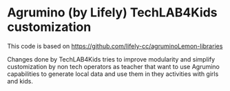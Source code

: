 # Agrumino (by Lifely) TechLAB4Kids customization
This code is based on https://github.com/lifely-cc/agruminoLemon-libraries

Changes done by TechLAB4Kids tries to improve modularity and simplify customization by non tech operators as teacher that want to use Agrumino capabilities to generate local data and use them in they activities with girls and kids.
